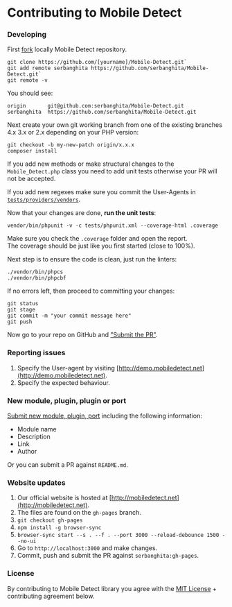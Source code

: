 # Contributing to Mobile Detect

### Developing

First [fork](https://help.github.com/articles/fork-a-repo/#fork-an-example-repository) locally Mobile Detect repository. 

```
git clone https://github.com/[yourname]/Mobile-Detect.git`
git add remote serbanghita https://github.com/serbanghita/Mobile-Detect.git`
git remote -v
```

You should see:

```
origin       git@github.com:serbanghita/Mobile-Detect.git
serbanghita  https://github.com/serbanghita/Mobile-Detect.git
```

Next create your own git working branch from one of the existing branches 4.x 3.x or 2.x
depending on your PHP version:

```
git checkout -b my-new-patch origin/x.x.x
composer install
```

If you add new methods or make structural changes to the `Mobile_Detect.php` class you need to add unit tests
otherwise your PR will not be accepted.

If you add new regexes make sure you commit the User-Agents in [`tests/providers/vendors`](https://github.com/serbanghita/Mobile-Detect/tree/master/tests/providers/vendors).

Now that your changes are done, **run the unit tests**:

```
vendor/bin/phpunit -v -c tests/phpunit.xml --coverage-html .coverage
```

Make sure you check the `.coverage` folder and open the report. \
The coverage should be just like you first started (close to 100%).

Next step is to ensure the code is clean, just run the linters:

```
./vendor/bin/phpcs
./vendor/bin/phpcbf
```

If no errors left, then proceed to committing your changes:

```
git status
git stage
git commit -m "your commit message here"
git push
```

Now go to your repo on GitHub and ["Submit the PR"](https://help.github.com/articles/about-pull-requests/).

### Reporting issues

1. Specify the User-agent by visiting [http://demo.mobiledetect.net](http://demo.mobiledetect.net).
2. Specify the expected behaviour.

### New module, plugin, plugin or port

[Submit new module, plugin, port](../../issues/new?title=New%203rd%20party%20module&body=Name,%20Link%20and%20Description%20of%20the%20module.)
 including the following information:
* Module name
* Description
* Link
* Author

Or you can submit a PR against `README.md`.

### Website updates

1. Our official website is hosted at [http://mobiledetect.net](http://mobiledetect.net).
2. The files are found on the `gh-pages` branch.
3. `git checkout gh-pages`
4. `npm install -g browser-sync`
5. `browser-sync start --s . --f . --port 3000 --reload-debounce 1500 --no-ui`
6. Go to `http://localhost:3000` and make changes.
7. Commit, push and submit the PR against `serbanghita:gh-pages`.

### License

By contributing to Mobile Detect library you agree with the [MIT License](LICENSE) + contributing agreement below.